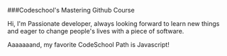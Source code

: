 ###Codeschool's Mastering Github Course

Hi,
I'm Passionate developer, always looking forward to learn new things and eager to change people's lives with a piece of software.

Aaaaaaand, my favorite CodeSchool Path is Javascript!
